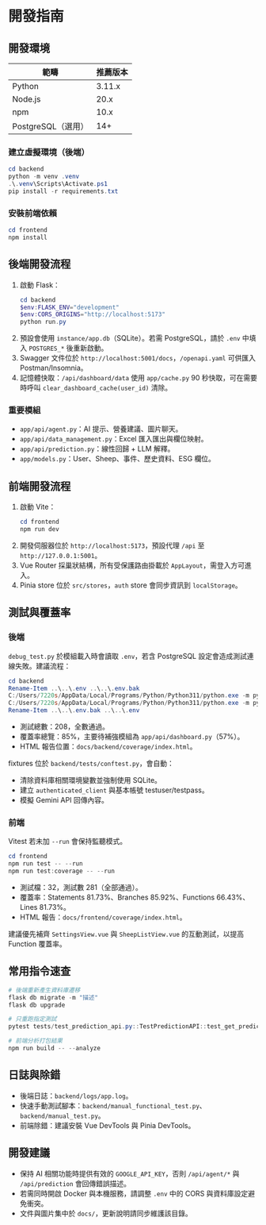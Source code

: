 # 開發指南

## 開發環境

| 範疇 | 推薦版本 |
|------|-----------|
| Python | 3.11.x |
| Node.js | 20.x |
| npm | 10.x |
| PostgreSQL（選用） | 14+ |

### 建立虛擬環境（後端）

```powershell
cd backend
python -m venv .venv
.\.venv\Scripts\Activate.ps1
pip install -r requirements.txt
```

### 安裝前端依賴

```powershell
cd frontend
npm install
```

## 後端開發流程

1. 啟動 Flask：
	```powershell
	cd backend
	$env:FLASK_ENV="development"
	$env:CORS_ORIGINS="http://localhost:5173"
	python run.py
	```
2. 預設會使用 `instance/app.db`（SQLite）。若需 PostgreSQL，請於 `.env` 中填入 `POSTGRES_*` 後重新啟動。
3. Swagger 文件位於 `http://localhost:5001/docs`，`/openapi.yaml` 可供匯入 Postman/Insomnia。
4. 記憶體快取：`/api/dashboard/data` 使用 `app/cache.py` 90 秒快取，可在需要時呼叫 `clear_dashboard_cache(user_id)` 清除。

### 重要模組

- `app/api/agent.py`：AI 提示、營養建議、圖片聊天。
- `app/api/data_management.py`：Excel 匯入匯出與欄位映射。
- `app/api/prediction.py`：線性回歸 + LLM 解釋。
- `app/models.py`：User、Sheep、事件、歷史資料、ESG 欄位。

## 前端開發流程

1. 啟動 Vite：
	```powershell
	cd frontend
	npm run dev
	```
2. 開發伺服器位於 `http://localhost:5173`，預設代理 `/api` 至 `http://127.0.0.1:5001`。
3. Vue Router 採巢狀結構，所有受保護路由掛載於 `AppLayout`，需登入方可進入。
4. Pinia store 位於 `src/stores`，`auth` store 會同步資訊到 `localStorage`。

## 測試與覆蓋率

### 後端

`debug_test.py` 於模組載入時會讀取 `.env`，若含 PostgreSQL 設定會造成測試連線失敗。建議流程：

```powershell
cd backend
Rename-Item ..\..\.env ..\..\.env.bak
C:/Users/7220s/AppData/Local/Programs/Python/Python311/python.exe -m pytest
C:/Users/7220s/AppData/Local/Programs/Python/Python311/python.exe -m pytest --cov=app --cov-report=term-missing --cov-report=html
Rename-Item ..\..\.env.bak ..\..\.env
```

- 測試總數：208，全數通過。
- 覆蓋率總覽：85%，主要待補強模組為 `app/api/dashboard.py`（57%）。
- HTML 報告位置：`docs/backend/coverage/index.html`。

fixtures 位於 `backend/tests/conftest.py`，會自動：
- 清除資料庫相關環境變數並強制使用 SQLite。
- 建立 `authenticated_client` 與基本帳號 testuser/testpass。
- 模擬 Gemini API 回傳內容。

### 前端

Vitest 若未加 `--run` 會保持監聽模式。

```powershell
cd frontend
npm run test -- --run
npm run test:coverage -- --run
```

- 測試檔：32，測試數 281（全部通過）。
- 覆蓋率：Statements 81.73%、Branches 85.92%、Functions 66.43%、Lines 81.73%。
- HTML 報告：`docs/frontend/coverage/index.html`。

建議優先補齊 `SettingsView.vue` 與 `SheepListView.vue` 的互動測試，以提高 Function 覆蓋率。

## 常用指令速查

```powershell
# 後端重新產生資料庫遷移
flask db migrate -m "描述"
flask db upgrade

# 只重跑指定測試
pytest tests/test_prediction_api.py::TestPredictionAPI::test_get_prediction_success

# 前端分析打包結果
npm run build -- --analyze
```

## 日誌與除錯

- 後端日誌：`backend/logs/app.log`。
- 快速手動測試腳本：`backend/manual_functional_test.py`、`backend/manual_test.py`。
- 前端除錯：建議安裝 Vue DevTools 與 Pinia DevTools。

## 開發建議

- 保持 AI 相關功能時提供有效的 `GOOGLE_API_KEY`，否則 `/api/agent/*` 與 `/api/prediction` 會回傳錯誤描述。
- 若需同時開啟 Docker 與本機服務，請調整 `.env` 中的 CORS 與資料庫設定避免衝突。
- 文件與圖片集中於 `docs/`，更新說明請同步維護該目錄。
